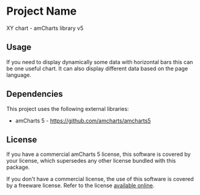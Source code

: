 # Project Name

XY chart - amCharts library v5

## Usage

If you need to display dynamically some data with horizontal bars this can be one useful chart. It can also display different data based on the page language.

## Dependencies

This project uses the following external libraries:

- amCharts 5 - <https://github.com/amcharts/amcharts5>

## License

If you have a commercial amCharts 5 license, this software is covered by your
license, which supersedes any other license bundled with this package.

If you don't have a commercial license, the use of this software is covered by
a freeware license. Refer to the license
[available online](https://github.com/amcharts/amcharts5/blob/master/packages/shared/LICENSE).
